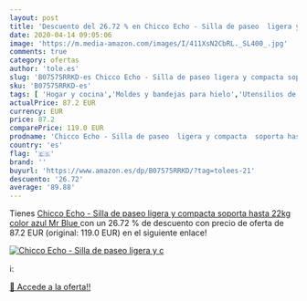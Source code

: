 ```yaml
---
layout: post
title: 'Descuento del 26.72 % en Chicco Echo - Silla de paseo  ligera y c'
date: 2020-04-14 09:05:06
image: 'https://m.media-amazon.com/images/I/411XsN2CbRL._SL400_.jpg'
comments: true
category: ofertas
author: 'tole.es'
slug: 'B07575RRKD-es Chicco Echo - Silla de paseo ligera y compacta soporta...'
sku: 'B07575RRKD-es'
tags: [ 'Hogar y cocina','Moldes y bandejas para hielo','Utensilios de bar','Utensilios de cocina','chicco', ]
actualPrice: 87.2 EUR
currency: EUR
price: 87.2
comparePrice: 119.0 EUR
prodname: 'Chicco Echo - Silla de paseo  ligera y compacta  soporta hasta 22kg  color azul  Mr Blue '
country: 'es'
flag: '🇪🇸'
brand: ''
buyurl: 'https://www.amazon.es/dp/B07575RRKD/?tag=tolees-21'
descuento: '26.72'
average: '89.88'
---
```


Tienes [Chicco Echo - Silla de paseo  ligera y compacta  soporta hasta 22kg  color azul  Mr Blue ](https://www.amazon.es/dp/B07575RRKD/?tag=tolees-21) con un 26.72 % de descuento con precio de oferta de 87.2 EUR (original: 119.0 EUR) en el siguiente enlace!

[![Chicco Echo - Silla de paseo  ligera y c](https://m.media-amazon.com/images/I/411XsN2CbRL._SL400_.jpg)](https://www.amazon.es/dp/B07575RRKD/?tag=tolees-21)

ℹ️:


[🛒 Accede a la oferta!!](https://www.amazon.es/dp/B07575RRKD/?tag=tolees-21)

